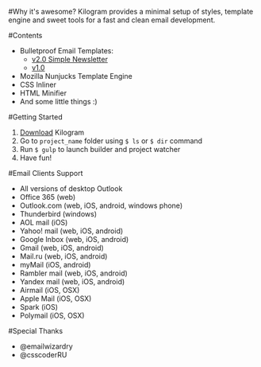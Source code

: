 #Why it's awesome?
Kilogram provides a minimal setup of styles, template engine and sweet tools for a fast and clean email development.

#Contents
- Bulletproof Email Templates:
    - <a href="http://dudeonthehorse.github.io/kilogram/kilogram/build/simple.html">v2.0 Simple Newsletter</a>   
    - <a href="http://dudeonthehorse.github.io/kilogram/kilogram_alpha/build/index.html">v1.0</a>
- Mozilla Nunjucks Template Engine
- CSS Inliner
- HTML Minifier
- And some little things :)

#Getting Started
1. <a href="https://github.com/dudeonthehorse/kilogram/archive/dev.zip">Download</a> Kilogram
2. Go to `project_name` folder using `$ ls` or `$ dir` command
3. Run `$ gulp` to launch builder and project watcher
4. Have fun!

#Email Clients Support
- All versions of desktop Outlook
- Office 365 (web)
- Outlook.com (web, iOS, android, windows phone)
- Thunderbird (windows)
- AOL mail (iOS)
- Yahoo! mail (web, iOS, android)
- Google Inbox (web, iOS, android)
- Gmail (web, iOS, android)
- Mail.ru (web, iOS, android)
- myMail (iOS, android)
- Rambler mail (web, iOS, android)
- Yandex mail (web, iOS, android)
- Airmail (iOS, OSX)
- Apple Mail (iOS, OSX)
- Spark (iOS)
- Polymail (iOS, OSX)

#Special Thanks
- @emailwizardry
- @csscoderRU
